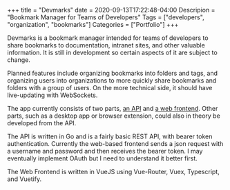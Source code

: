 +++
title = "Devmarks"
date = 2020-09-13T17:22:48-04:00
Descripion = "Bookmark Manager for Teams of Developers"
Tags = ["developers", "organization", "bookmarks"]
Categories = ["Portfolio"]
+++

Devmarks is a bookmark manager intended for teams of developers to share bookmarks to documentation, intranet sites, and other valuable information. It is still in development so certain aspects of it are subject to change.

<!--more-->

Planned features include organizing bookmarks into folders and tags, and organizing users into organizations to more quickly share bookmarks and folders with a group of users. On the more technical side, it should have live-updating with WebSockets.

The app currently consists of two parts, [an API](https://github.com/leggettc18/devmarks-api) and [a web frontend](https://github.com/leggettc18/devmarks-frontend-web). Other parts, such as a desktop app or browser extension, could also in theory be developed from the API.

The API is written in Go and is a fairly basic REST API, with bearer token authentication. Currently the web-based frontend sends a json request with a username and password and then receives the bearer token. I may eventually implement OAuth but I need to understand it better first.

The Web Frontend is written in VueJS using Vue-Router, Vuex, Typescript, and Vuetify.
